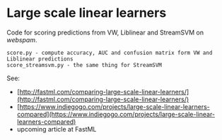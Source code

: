 Large scale linear learners
===========================

Code for scoring predictions from VW, Liblinear and StreamSVM on _webspam_.

	score.py - compute accuracy, AUC and confusion matrix form VW and Liblinear predictions
	score_streamsvm.py - the same thing for StreamSVM
	
See:
* [http://fastml.com/comparing-large-scale-linear-learners/](http://fastml.com/comparing-large-scale-linear-learners/) 
* [https://www.indiegogo.com/projects/large-scale-linear-learners-compared](https://www.indiegogo.com/projects/large-scale-linear-learners-compared)
* upcoming article at FastML

